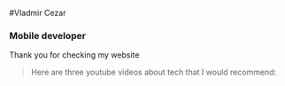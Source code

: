 #Vladmir Cezar
### Mobile developer
Thank you for checking my website

> Here are three youtube videos about tech that I would recommend:

